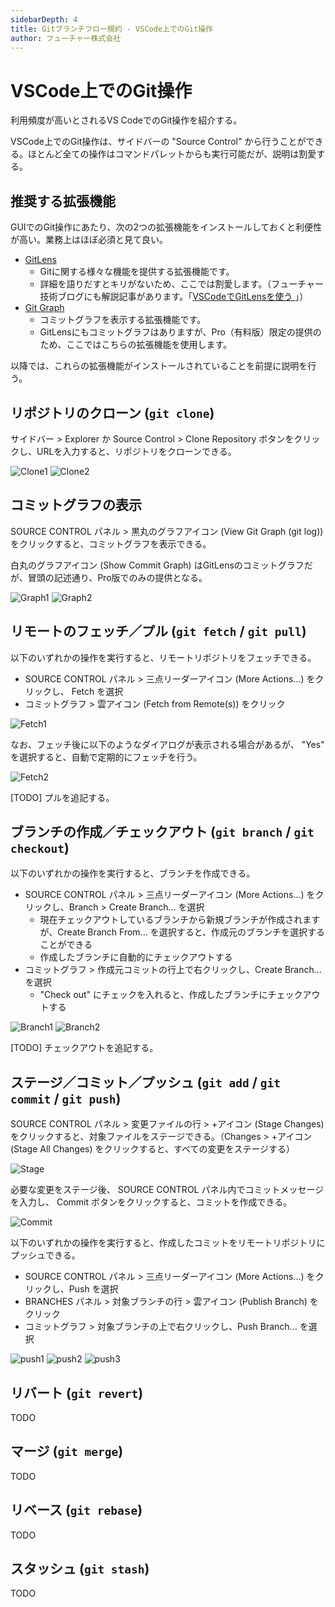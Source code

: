 ```yaml
---
sidebarDepth: 4
title: Gitブランチフロー規約 - VSCode上でのGit操作
author: フューチャー株式会社
---
```


# VSCode上でのGit操作

利用頻度が高いとされるVS CodeでのGit操作を紹介する。

VSCode上でのGit操作は、サイドバーの "Source Control" から行うことができる。ほとんど全ての操作はコマンドパレットからも実行可能だが、説明は割愛する。

## 推奨する拡張機能

GUIでのGit操作にあたり、次の2つの拡張機能をインストールしておくと利便性が高い。業務上はほぼ必須と見て良い。

- [GitLens](https://marketplace.visualstudio.com/items?itemName=eamodio.gitlens)
  - Gitに関する様々な機能を提供する拡張機能です。
  - 詳細を語りだすとキリがないため、ここでは割愛します。（フューチャー技術ブログにも解説記事があります。「[VSCodeでGitLensを使う ](https://future-architect.github.io/articles/）20240415a/)」）
- [Git Graph](https://marketplace.visualstudio.com/items?itemName=mhutchie.git-graph)
  - コミットグラフを表示する拡張機能です。
  - GitLensにもコミットグラフはありますが、Pro（有料版）限定の提供のため、ここではこちらの拡張機能を使用します。

以降では、これらの拡張機能がインストールされていることを前提に説明を行う。

## リポジトリのクローン (`git clone`)

サイドバー > Explorer か Source Control > Clone Repository ボタンをクリックし、URLを入力すると、リポジトリをクローンできる。

![Clone1](img/vscode_git_clone1.png)  ![Clone2](img/vscode_git_clone2.png)

## コミットグラフの表示

SOURCE CONTROL パネル > 黒丸のグラフアイコン (View Git Graph (git log)) をクリックすると、コミットグラフを表示できる。

白丸のグラフアイコン (Show Commit Graph) はGitLensのコミットグラフだが、冒頭の記述通り、Pro版でのみの提供となる。

![Graph1](img/vscode_git_graph1.png)  ![Graph2](img/vscode_git_graph2.png)

## リモートのフェッチ／プル (`git fetch` / `git pull`)

以下のいずれかの操作を実行すると、リモートリポジトリをフェッチできる。

- SOURCE CONTROL パネル > 三点リーダーアイコン (More Actions...) をクリックし、 Fetch を選択
- コミットグラフ > 雲アイコン (Fetch from Remote(s)) をクリック

![Fetch1](img/vscode_git_fetch1.png)

なお、フェッチ後に以下のようなダイアログが表示される場合があるが、 "Yes" を選択すると、自動で定期的にフェッチを行う。

![Fetch2](img/vscode_git_fetch2.png)

[TODO] プルを追記する。

## ブランチの作成／チェックアウト (`git branch` / `git checkout`)

以下のいずれかの操作を実行すると、ブランチを作成できる。

- SOURCE CONTROL パネル > 三点リーダーアイコン (More Actions...) をクリックし、Branch > Create Branch... を選択
  - 現在チェックアウトしているブランチから新規ブランチが作成されますが、Create Branch From... を選択すると、作成元のブランチを選択することができる
  - 作成したブランチに自動的にチェックアウトする
- コミットグラフ > 作成元コミットの行上で右クリックし、Create Branch... を選択
  - "Check out" にチェックを入れると、作成したブランチにチェックアウトする

![Branch1](img/vscode_git_branch1.png)  ![Branch2](img/vscode_git_branch2.png)

[TODO] チェックアウトを追記する。

## ステージ／コミット／プッシュ (`git add` / `git commit` / `git push`)

SOURCE CONTROL パネル > 変更ファイルの行 > +アイコン (Stage Changes) をクリックすると、対象ファイルをステージできる。（Changes > +アイコン (Stage All Changes) をクリックすると、すべての変更をステージする）

![Stage](img/vscode_git_stage.png)

必要な変更をステージ後、 SOURCE CONTROL パネル内でコミットメッセージを入力し、 Commit ボタンをクリックすると、コミットを作成できる。

![Commit](img/vscode_git_commit.png)

以下のいずれかの操作を実行すると、作成したコミットをリモートリポジトリにプッシュできる。

- SOURCE CONTROL パネル > 三点リーダーアイコン (More Actions...) をクリックし、Push を選択
- BRANCHES パネル > 対象ブランチの行 > 雲アイコン (Publish Branch) をクリック
- コミットグラフ > 対象ブランチの上で右クリックし、Push Branch... を選択

![push1](img/vscode_git_push1.png)  ![push2](img/vscode_git_push2.png)  ![push3](img/vscode_git_push3.png)

## リバート (`git revert`)

TODO

## マージ (`git merge`)

TODO

## リベース (`git rebase`)

TODO

## スタッシュ (`git stash`)

TODO
